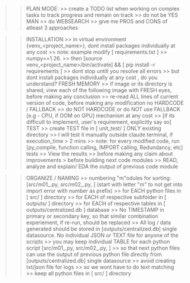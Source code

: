 >> PLAN MODE: 
    >> create a TODO list when working on complex tasks to track progress and remain on track
    >> do not be YES MAN >> do WEBSEARCH >> give me PROS and CONS of atleast 3  approaches 

>> INSTALLATION
    >> in virtual environment {venv_<project_name>}, dont install packages individually at any cost
        >> note: example modify [ requirements.txt ] >> numpy==1.26.
        >> then [source venv_<project_name>/bin/activate] && [ pip install -r requirements ]
        >> dont stop untill you resolve all errors
        >> but dont install packages individually at any cost , do you understand? 
>> FRESH MEMORY 
    >> if image or its directory is shared, view each of the following image with FRESH eyes, before making any conclusion
    >> re-read ALL lines of current version of code, before making any modification 
>> no HARDCODE / FALLBACK
    >> do NOT HARDCODE or do NOT use FALLBACK [e.g - CPU, if OOM on GPU] mechanism at any cost
    >> [if its difficult to implement, user's requirement, explicitly say so]
>> TEST
    >> create TEST file in [ unit_test/ ] ONLY existing directory 
    >> I will test it manually outside claude terminal, if execution_time > 2 mins
    >> note: for every modified code, run [py_compile, function calling, IMPORT calling, Redundancy, etc] tests >> View the results >> before making any claim about improvements
    > before building next code modules >> READ, analyze and explain/ EDA the output of previous code module


>> ORGANIZE / NAMING
    >> numbering "m"odules for sorting: [src/m01_<name>.py, src/m02_<name>.py, ] (start with letter "m" to not get into import error with number as prefix)
        >> for EACH python files in [ src/ ] directory
        >> for EACH of respective subfolder in [ outputs/ ] directory
        >> for EACH of respective tables in [ outputs/centralized.db ] database
        >> No TIMESTAMP in primary or secondary key, so that similar combination experiement, if re-run, should be replaced
    >> All log / data generated should be stored in [outputs/centralized.db] single datasource. No individual JSON or TEXT file for anyone of the scripts
    >> you may keep individual TABLE for each python script [src/m01_<name>.py, src/m02_<name>.py, ]
    >> so that next python files can use the output of previous python file directly from [outputs/centralized.db] single datasource
    >> avoid creating txt/json file for logs >> so we  wont have to do text matching  
    >> keep all python files in [ src/ ] directory

